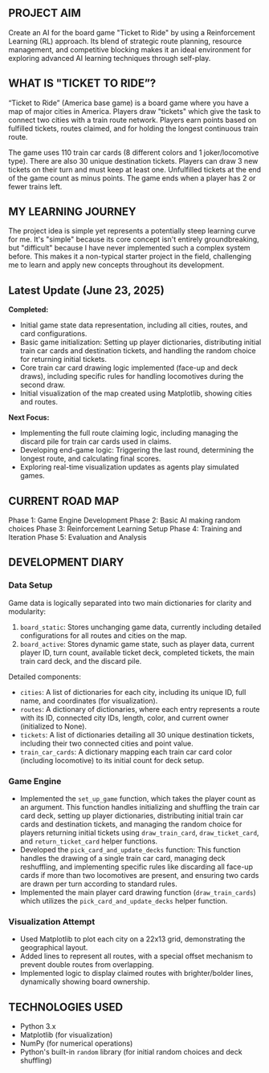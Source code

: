 ## PROJECT AIM

Create an AI for the board game "Ticket to Ride" by using a Reinforcement Learning (RL) approach. Its blend of strategic route planning, resource management, and competitive blocking makes it an ideal environment for exploring advanced AI learning techniques through self-play.

## WHAT IS "TICKET TO RIDE”?

“Ticket to Ride” (America base game) is a board game where you have a map of major cities in America. Players draw "tickets" which give the task to connect two cities with a train route network. Players earn points based on fulfilled tickets, routes claimed, and for holding the longest continuous train route.

The game uses 110 train car cards (8 different colors and 1 joker/locomotive type). There are also 30 unique destination tickets. Players can draw 3 new tickets  on their turn and must keep at least one. Unfulfilled tickets at the end of the game count as minus points. The game ends when a player has 2 or fewer trains left.

## MY LEARNING JOURNEY

The project idea is simple yet represents a potentially steep learning curve for me. It's "simple" because its core concept isn't entirely groundbreaking, but "difficult" because I have never implemented such a complex system before. This makes it a non-typical starter project in the field, challenging me to learn and apply new concepts throughout its development.

## Latest Update (June 23, 2025)

**Completed:**
* Initial game state data representation, including all cities, routes, and card configurations.
* Basic game initialization: Setting up player dictionaries, distributing initial train car cards and destination tickets, and handling the random choice for returning initial tickets.
* Core train car card drawing logic implemented (face-up and deck draws), including specific rules for handling locomotives during the second draw.
* Initial visualization of the map created using Matplotlib, showing cities and routes.

**Next Focus:**
* Implementing the full route claiming logic, including managing the discard pile for train car cards used in claims.
* Developing end-game logic: Triggering the last round, determining the longest route, and calculating final scores.
* Exploring real-time visualization updates as agents play simulated games.

## CURRENT ROAD MAP

Phase 1: Game Engine Development
Phase 2: Basic AI making random choices
Phase 3: Reinforcement Learning Setup
Phase 4: Training and Iteration
Phase 5: Evaluation and Analysis

## DEVELOPMENT DIARY

### Data Setup

Game data is logically separated into two main dictionaries for clarity and modularity:
1.  `board_static`: Stores unchanging game data, currently including detailed configurations for all routes and cities on the map.
2.  `board_active`: Stores dynamic game state, such as player data, current player ID, turn count, available ticket deck, completed tickets, the main train card deck, and the discard pile.

Detailed components:
* `cities`: A list of dictionaries for each city, including its unique ID, full name, and coordinates (for visualization).
* `routes`: A dictionary of dictionaries, where each entry represents a route with its ID, connected city IDs, length, color, and current owner (initialized to None).
* `tickets`: A list of dictionaries detailing all 30 unique destination tickets, including their two connected cities and point value.
* `train_car_cards`: A dictionary mapping each train car card color (including locomotive) to its initial count for deck setup.

### Game Engine

* Implemented the `set_up_game` function, which takes the player count as an argument. This function handles initializing and shuffling the train car card deck, setting up player dictionaries, distributing initial train car cards and destination tickets, and managing the random choice for players returning initial tickets using `draw_train_card`, `draw_ticket_card`, and `return_ticket_card` helper functions.
* Developed the `pick_card_and_update_decks` function: This function handles the drawing of a single train car card, managing deck reshuffling, and implementing specific rules like discarding all face-up cards if more than two locomotives are present, and ensuring two cards are drawn per turn according to standard rules.
* Implemented the main player card drawing function (`draw_train_cards`) which utilizes the `pick_card_and_update_decks` helper function.

### Visualization Attempt

* Used Matplotlib to plot each city on a 22x13 grid, demonstrating the geographical layout.
* Added lines to represent all routes, with a special offset mechanism to prevent double routes from overlapping.
* Implemented logic to display claimed routes with brighter/bolder lines, dynamically showing board ownership.

## TECHNOLOGIES USED

* Python 3.x
* Matplotlib (for visualization)
* NumPy (for numerical operations)
* Python's built-in `random` library (for initial random choices and deck shuffling)
